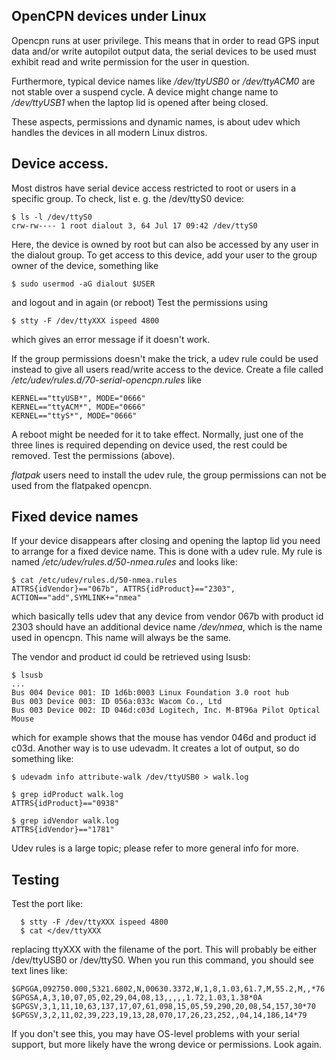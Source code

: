 OpenCPN devices under Linux
-------------------------

Opencpn runs at user privilege.  This means that in order to
read GPS input data and/or write autopilot output data, the serial
devices to be used must exhibit read and write permission for the
user in question.

Furthermore, typical device names like */dev/ttyUSB0* or */dev/ttyACM0*
are not stable over a suspend cycle. A device might change name to
*/dev/ttyUSB1* when the laptop lid is opened after being closed.

These aspects, permissions and dynamic names, is about udev which handles
the devices in all modern Linux distros.


## Device access.

Most distros have serial device access restricted to root or users in a
specific group. To check, list e. g. the /dev/ttyS0 device:

    $ ls -l /dev/ttyS0
    crw-rw---- 1 root dialout 3, 64 Jul 17 09:42 /dev/ttyS0

Here, the device is owned by root but can also be accessed by any user in
the dialout group. To get access to this device, add your user to the
group owner of the device, something like

    $ sudo usermod -aG dialout $USER

and logout and in again (or reboot) Test the permissions using

    $ stty -F /dev/ttyXXX ispeed 4800

which gives an error message if it doesn't work.

If the group permissions doesn't make the trick, a udev rule could be used
instead to give all users read/write access to the device. Create a file
called */etc/udev/rules.d/70-serial-opencpn.rules* like

    KERNEL=="ttyUSB*", MODE="0666"
    KERNEL=="ttyACM*", MODE="0666"
    KERNEL=="ttyS*", MODE="0666"

A reboot might be needed for it to take effect.  Normally, just one of the
three lines is required depending on device used, the rest could be removed.
Test the permissions (above).

_flatpak_ users need to install the udev rule, the group permissions can
not be used from the flatpaked opencpn.


## Fixed device names

If your device disappears after closing and opening the laptop lid you need
to arrange for a fixed device name. This is done with a udev rule. My rule
is named */etc/udev/rules.d/50-nmea.rules* and looks like:

    $ cat /etc/udev/rules.d/50-nmea.rules
    ATTRS{idVendor}=="067b", ATTRS{idProduct}=="2303", ACTION=="add",SYMLINK+="nmea"

which basically tells udev that any device from vendor 067b with product
id 2303 should have an additional device name */dev/nmea*, which is the
name used in opencpn. This name will always be the same.

The vendor and product id could be retrieved using lsusb:

    $ lsusb
    ...
    Bus 004 Device 001: ID 1d6b:0003 Linux Foundation 3.0 root hub
    Bus 003 Device 003: ID 056a:033c Wacom Co., Ltd
    Bus 003 Device 002: ID 046d:c03d Logitech, Inc. M-BT96a Pilot Optical Mouse

which for example shows that the mouse has vendor 046d and product id c03d.
Another way is to use udevadm. It creates a lot of output, so do something
like:

    $ udevadm info attribute-walk /dev/ttyUSB0 > walk.log

    $ grep idProduct walk.log
    ATTRS{idProduct}=="0938"

    $ grep idVendor walk.log
    ATTRS{idVendor}=="1781"

Udev rules is a large topic; please refer to more general info for more.


## Testing

Test the port like:

      $ stty -F /dev/ttyXXX ispeed 4800
      $ cat </dev/ttyXXX

replacing ttyXXX with the filename of the port.  This will probably be
either /dev/ttyUSB0 or /dev/ttyS0.  When you run this command, you
should see text lines like:

    $GPGGA,092750.000,5321.6802,N,00630.3372,W,1,8,1.03,61.7,M,55.2,M,,*76
    $GPGSA,A,3,10,07,05,02,29,04,08,13,,,,,1.72,1.03,1.38*0A
    $GPGSV,3,1,11,10,63,137,17,07,61,098,15,05,59,290,20,08,54,157,30*70
    $GPGSV,3,2,11,02,39,223,19,13,28,070,17,26,23,252,,04,14,186,14*79

If you don't see this, you may have OS-level problems with your serial
support, but more likely have the wrong device or permissions. Look again.
